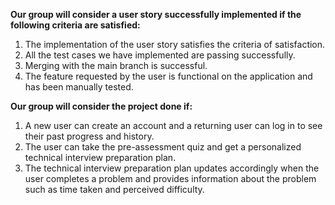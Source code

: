 **Our group will consider a user story successfully implemented if the following criteria are satisfied:**

1. The implementation of the user story satisfies the criteria of satisfaction.
2. All the test cases we have implemented are passing successfully.
3. Merging with the main branch is successful.
4. The feature requested by the user is functional on the application and has been manually tested.

**Our group will consider the project done if:**

1. A new user can create an account and a returning user can log in to see their past progress and history.
2. The user can take the pre-assessment quiz and get a personalized technical interview preparation plan.
3. The technical interview preparation plan updates accordingly when the user completes a problem and provides information about the problem such as time taken and perceived difficulty.